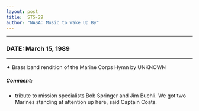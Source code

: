 ```yaml
---
layout: post
title:  STS-29
author: "NASA: Music to Wake Up By"
---
```


----
### DATE: March 15, 1989
----
✦ Brass band rendition of the Marine Corps Hymn by UNKNOWN

##### Comment:
* tribute to mission specialists Bob Springer and Jim Buchli. We got two Marines standing at attention up here, said Captain Coats.
